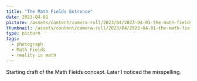 ```yaml
---
title: "The Math Fields Entrence"
date: 2023-04-01
picture: /assets/content/camera-roll/2023/04/2023-04-01-the-math-fields-entrence/20230401_083858574_iOS.jpg
thumbnail: /assets/content/camera-roll/2023/04/2023-04-01-the-math-fields-entrence/20230401_083858574_iOS-thumbnail.jpg
type: picture
tags:
  - photograph
  - Math Fields
  - reality is math
---
```

Starting draft of the Math Fields concept. Later I noticed the misspelling.